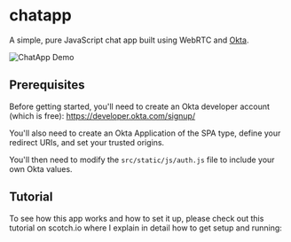 # chatapp

A simple, pure JavaScript chat app built using WebRTC and [Okta](https://developer.okta.com/).

![ChatApp Demo](https://raw.githubusercontent.com/rdegges/chatapp/master/assets/chatapp.orig.gif)


## Prerequisites

Before getting started, you'll need to create an Okta developer account (which
is free): https://developer.okta.com/signup/

You'll also need to create an Okta Application of the SPA type, define your
redirect URIs, and set your trusted origins.

You'll then need to modify the `src/static/js/auth.js` file to include your own
Okta values.


## Tutorial

To see how this app works and how to set it up, please check out this tutorial
on scotch.io where I explain in detail how to get setup and running: 
